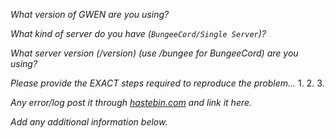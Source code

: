 _What version of GWEN are you using?_
 
 
_What kind of server do you have (`BungeeCord/Single Server`)?_
 
 
_What server version (/version) (use /bungee for BungeeCord) are you using?_


_Please provide the EXACT steps required to reproduce the problem..._
1.
2.
3.

_Any error/log post it through [hastebin.com](http://hastebin.com) and link it here._


_Add any additional information below._
